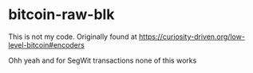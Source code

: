 # bitcoin-raw-blk
This is not my code. Originally found at https://curiosity-driven.org/low-level-bitcoin#encoders


Ohh yeah and for SegWit transactions none of this works
